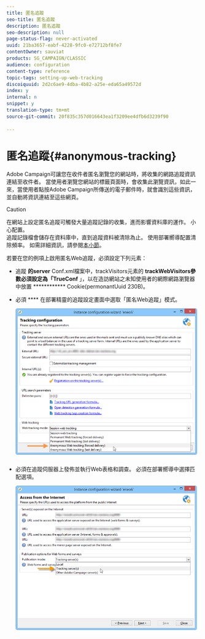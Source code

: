 ```yaml
---
title: 匿名追蹤
seo-title: 匿名追蹤
description: 匿名追蹤
seo-description: null
page-status-flag: never-activated
uuid: 21ba3657-eabf-4228-9fc0-e72712bf8fe7
contentOwner: sauviat
products: SG_CAMPAIGN/CLASSIC
audience: configuration
content-type: reference
topic-tags: setting-up-web-tracking
discoiquuid: 2d2c6ae9-4dba-4b82-a25e-eda65a49572d
index: y
internal: n
snippet: y
translation-type: tm+mt
source-git-commit: 20f835c357d016643ea1f3209ee4dfb6d3239f90

---
```



# 匿名追蹤{#anonymous-tracking}

Adobe Campaign可讓您在收件者匿名瀏覽您的網站時，將收集的網路追蹤資訊連結至收件者。 當使用者瀏覽您網站的標籤頁面時，會收集此瀏覽資訊，如此一來，當使用者點按Adobe Campaign所傳送的電子郵件時，就會識別這些資訊，並自動將資訊連結至這些網頁。

>[!CAUTION]
>
>在網站上設定匿名追蹤可觸發大量追蹤記錄的收集，進而影響資料庫的運作。 小心配置。\
>追蹤記錄檔會儲存在資料庫中，直到追蹤資料被清除為止。 使用部署嚮導配置清除頻率。 如需詳細資訊，請參閱[本小節](../../installation/using/deploying-an-instance.md#purging-data)。

若要在您的例項上啟用匿名Web追蹤，必須設定下列元素：

* 追蹤 **的server** Conf.xml檔案中，trackVisitors元素的 **trackWebVisitors參數必須設定為「TrueConf** 」，以在造訪網站之未知使用者的網際網路瀏覽器中放置 ************ Cookie(permonantUuid 230B)。
* 必須 **** 在部署精靈的追蹤設定畫面中選取「匿名Web追蹤」模式。

   ![](assets/webtracking_anonymous_set.png)

* 必須在追蹤伺服器上發佈並執行Web表格和調查。 必須在部署嚮導中選擇匹配選項。

   ![](assets/webtracking_publication_set_for_webapps.png)

